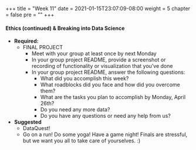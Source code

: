 +++
title = "Week 11"
date = 2021-01-15T23:07:09-08:00
weight = 5
chapter = false
pre = "<b></b>"
+++

#### Ethics (continued) & Breaking into Data Science
- **Required:**
  - FINAL PROJECT
    - Meet with your group at least once by next Monday
    - In your group project README, provide a screenshot or recording of functionality or visualization that you’ve done
    - In your group project README, answer the following questions:
      - What did you accomplish this week?
      - What roadblocks did you face and how did you overcome them?
      - What are the tasks you plan to accomplish by Monday, April 26th?
      - Do you need any more data?
      - Do you have any questions or need any help from us?
- **Suggested**
  - DataQuest!
  - Go on a run! Do some yoga! Have a game night! Finals are stressful, but we want you all to take care of yourselves. :)